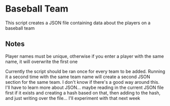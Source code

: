 # Baseball Team

This script creates a JSON file containing data about the players on a baseball
team

## Notes

Player names must be unique, otherwise if you enter a player with the same name,
it will overwrite the first one

Currently the script should be ran once for every team to be added. Running it a
second time with the same team name will create a second JSON section for the
same team. I don't know if there's a good way around this. I'll have to learn
more about JSON... maybe reading in the current JSON file first if it exists and
creating a hash based on that, then adding to the hash, and just writing over
the file... I'll experiment with that next week
